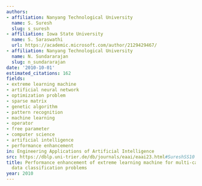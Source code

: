 ```yaml
---
authors:
- affiliation: Nanyang Technological University
  name: S. Suresh
  slug: s_suresh
- affiliation: Iowa State University
  name: S. Saraswathi
  url: https://academic.microsoft.com/author/2129429467/
- affiliation: Nanyang Technological University
  name: N. Sundararajan
  slug: n_sundararajan
date: '2010-10-01'
estimated_citations: 162
fields:
- extreme learning machine
- artificial neural network
- optimization problem
- sparse matrix
- genetic algorithm
- pattern recognition
- machine learning
- operator
- free parameter
- computer science
- artificial intelligence
- performance enhancement
in: Engineering Applications of Artificial Intelligence
src: https://dblp.uni-trier.de/db/journals/eaai/eaai23.html#SureshSS10
title: Performance enhancement of extreme learning machine for multi-category sparse
  data classification problems
year: 2010
---
```

